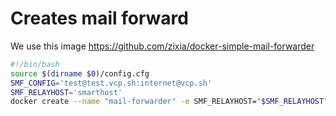 # Creates mail forward
We use this image https://github.com/zixia/docker-simple-mail-forwarder

```` bash
#!/bin/bash
source $(dirname $0)/config.cfg
SMF_CONFIG='test@test.vcp.sh:internet@vcp.sh'
SMF_RELAYHOST='smarthost'
docker create --name "mail-forwarder" -e SMF_RELAYHOST="$SMF_RELAYHOST" -e SMF_CONFIG="$SMF_CONFIG" -p 25:25 --link smarthost:smarthost zixia/simple-mail-forwarder

````
